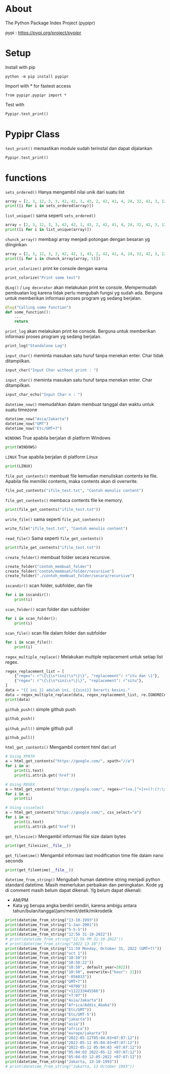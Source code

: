 # About
The Python Package Index Project (pypipr)


pypi : https://pypi.org/project/pypipr



# Setup
Install with pip
```
python -m pip install pypipr
```

Import with * for fastest access
```
from pypipr.pypipr import *
```

Test with
```python
Pypipr.test_print()
```


# Pypipr Class
`test_print()` memastikan module sudah terinstal dan dapat dijalankan

```python
Pypipr.test_print()
```


# functions
`sets_ordered()` Hanya mengambil nilai unik dari suatu list

```python
array = [2, 3, 12, 3, 3, 42, 42, 1, 43, 2, 42, 41, 4, 24, 32, 42, 3, 12, 32, 42, 42]
print([i for i in sets_ordered(array)])
```


`list_unique()` sama seperti `sets_ordered()`

```python
array = [2, 3, 12, 3, 3, 42, 42, 1, 43, 2, 42, 41, 4, 24, 32, 42, 3, 12, 32, 42, 42]
print([i for i in list_unique(array)])
```


`chunck_array()` membagi array menjadi potongan dengan besaran yg diinginkan

```python
array = [2, 3, 12, 3, 3, 42, 42, 1, 43, 2, 42, 41, 4, 24, 32, 42, 3, 12, 32, 42, 42]
print([i for i in chunck_array(array, 5)])
```


`print_colorize()` print ke console dengan warna

```python
print_colorize("Print some text")
```


`@Log()` / `Log decorator` akan melakukan print ke console. Mempermudah pembuatan log karena tidak perlu mengubah fungsi yg sudah ada. Berguna untuk memberikan informasi proses program yg sedang berjalan.

```python
@log("Calling some function")
def some_function():
    ...
    return
```


`print_log` akan melakukan print ke console. Berguna untuk memberikan informasi proses program yg sedang berjalan.

```python
print_log("Standalone Log")
```


`input_char()` meminta masukan satu huruf tanpa menekan enter. Char tidak ditampilkan.

```python
input_char("Input Char without print : ")
```


`input_char()` meminta masukan satu huruf tanpa menekan enter. Char ditampilkan.

```python
input_char_echo("Input Char n : ")
```


`datetime_now()` memudahkan dalam membuat tanggal dan waktu untuk suatu timezone

```python
datetime_now("Asia/Jakarta")
datetime_now("GMT")
datetime_now("Etc/GMT+7")
```


`WINDOWS` True apabila berjalan di platform Windows

```python
print(WINDOWS)
```


`LINUX` True apabila berjalan di platform Linux

```python
print(LINUX)
```


`file_put_contents()` membuat file kemudian menuliskan contents ke file. Apabila file memiliki contents, maka contents akan di overwrite.

```python
file_put_contents("ifile_test.txt", "Contoh menulis content")
```


`file_get_contents()` membaca contents file ke memory.

```python
print(file_get_contents("ifile_test.txt"))
```



`write_file()` sama seperti `file_put_contents()`

```python
write_file("ifile_test.txt", "Contoh menulis content")
```


`read_file()` Sama seperti `file_get_contents()`

```python
print(file_get_contents("ifile_test.txt"))
```


`create_folder()` membuat folder secara recursive.

```python
create_folder("contoh_membuat_folder")
create_folder("contoh/membuat/folder/recursive")
create_folder("./contoh_membuat_folder/secara/recursive")
```


`iscandir()` scan folder, subfolder, dan file

```python
for i in iscandir():
    print(i)
```


`scan_folder()` scan folder dan subfolder

```python
for i in scan_folder():
    print(i)
```


`scan_file()` scan file dalam folder dan subfolder

```python
for i in scan_file():
    print(i)
```


`regex_multiple_replace()` Melakukan multiple replacement untuk setiap list regex. 

```python
regex_replacement_list = [
    {"regex": r"\{\{\s*(ini)\s*\}\}", "replacement": r"itu dan \1"},
    {"regex": r"\{\{\s*sini\s*\}\}", "replacement": r"situ"},
]
data = "{{ ini }} adalah ini. {{sini}} berarti kesini."
data = regex_multiple_replace(data, regex_replacement_list, re.IGNORECASE)
print(data)
```


`github_push()` simple github push

```python
github_push()
```


`github_pull()` simple github pull

```python
github_pull()
```


`html_get_contents()` Mengambil content html dari url

```python
# Using XPATH
a = html_get_contents("https://google.com/", xpath="//a")
for i in a:
    print(i.text)
    print(i.attrib.get('href'))

# Using REGEX
a = html_get_contents("https://google.com/", regex=r"(<a.[^>]+>(?:(?:\s+)?(.[^<]+)(?:\s+)?)<\/a>)")
for i in a:
    print(i)

# Using cssselect
a = html_get_contents("https://google.com/", css_select="a")
for i in a:
    print(i.text)
    print(i.attrib.get('href'))

```


`get_filesize()` Mengambil informasi file size dalam bytes

```python
print(get_filesize(__file__))
```


`get_filemtime()` Mengambil informasi last modification time file dalam nano seconds

```python
print(get_filemtime(__file__))
```


`datetime_from_string()` Mengubah human datetime string menjadi python standard datetime.
Masih memerlukan perbaikan dan peningkatan.
Kode yg di comment masih belum dapat dikenali.
Yg belum dapat dikenali:
- AM/PM
- Kata yg berupa angka berdiri sendiri, karena ambigu antara tahun/bulan/tanggal/jam/menit/detik/mikrodetik

```python
print(datetime_from_string("13-10-1993"))
print(datetime_from_string("1-Jan-2001"))
print(datetime_from_string("5-5-5"))
print(datetime_from_string("12:56 31-10-2022"))
# print(datetime_from_string("12:56 PM 31-10-2022"))
# print(datetime_from_string("2022 13 10"))
print(datetime_from_string("11:59 Monday, October 31, 2022 (GMT+7)"))
print(datetime_from_string("oct 1"))
print(datetime_from_string("10:50"))
print(datetime_from_string("10:50:22"))
print(datetime_from_string("10:50", default_year=2022))
print(datetime_from_string("10:50", overwrite={"hour": 21}))
print(datetime_from_string("-056033"))
print(datetime_from_string("GMT+7"))
print(datetime_from_string("+0700"))
print(datetime_from_string("+112233445566"))
print(datetime_from_string("+7:07"))
print(datetime_from_string("Asia/Jakarta"))
print(datetime_from_string("Africa/Addis_Ababa"))
print(datetime_from_string("Etc/GMT"))
print(datetime_from_string("Etc/GMT-5"))
print(datetime_from_string("jakarta"))
print(datetime_from_string("asia"))
print(datetime_from_string("africa"))
print(datetime_from_string("europe/jakarta"))
print(datetime_from_string("2022-05-12T05:04:03+07:07:12"))
print(datetime_from_string("2022-05-12 05:04:03+07:07:12"))
print(datetime_from_string("2022-05-12 05:04:03 +07:07:12"))
print(datetime_from_string("05:04:03 2022-05-12 +07:07:12"))
print(datetime_from_string("05:04:03 12-05-2022 +07:07:12"))
print(datetime_from_string("Jakarta, 13-10-1993"))
# print(datetime_from_string("Jakarta, 13 October 1993"))
```
